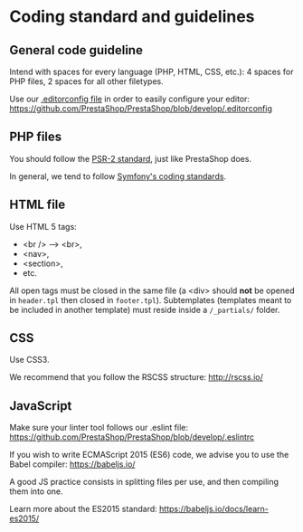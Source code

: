 Coding standard and guidelines
==============================

General code guideline
----------------------

Intend with spaces for every language (PHP, HTML, CSS, etc.): 4 spaces
for PHP files, 2 spaces for all other filetypes.

Use our [.editorconfig file](http://editorconfig.org/) in order to
easily configure your editor:
<https://github.com/PrestaShop/PrestaShop/blob/develop/.editorconfig>

PHP files
---------

You should follow the [PSR-2
standard](http://www.php-fig.org/psr/psr-2/), just like PrestaShop does.

In general, we tend to follow [Symfony's coding
standards](http://symfony.com/doc/current/contributing/code/standards.html).

HTML file
---------

Use HTML 5 tags:

-   &lt;br /&gt; --&gt; &lt;br&gt;,
-   &lt;nav&gt;,
-   &lt;section&gt;,
-   etc.

All open tags must be closed in the same file (a &lt;div&gt; should
**not** be opened in `header.tpl` then closed in `footer.tpl`).
Subtemplates (templates meant to be included in another template) must
reside inside a `/_partials/` folder.

CSS
---

Use CSS3.

We recommend that you follow the RSCSS structure: <http://rscss.io/>

JavaScript
----------

Make sure your linter tool follows our .eslint file:
<https://github.com/PrestaShop/PrestaShop/blob/develop/.eslintrc>

If you wish to write ECMAScript 2015 (ES6) code, we advise you to use
the Babel compiler: <https://babeljs.io/>

A good JS practice consists in splitting files per use, and then
compiling them into one.

Learn more about the ES2015 standard:
<https://babeljs.io/docs/learn-es2015/>

